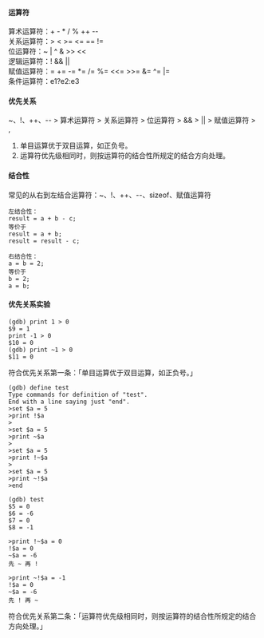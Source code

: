 #### 运算符                                                                                                                                                                                                                                                                                                                                                                                                                                                                                      
算术运算符：+ - * / % ++ --                                                                                                                                                                                                                                                                                                                                                                                                                                                                                      
关系运算符：> < >= <= == !=                                                                                                                                                                                                                                                                                                                                                                                                                                                                                      
位运算符：~ | ^ & >> <<                                                                                                                                                                                                                                                                                                                                                                                                                                                                                      
逻辑运算符：! && ||                                                                                                                                                                                                                                                                                                                                                                                                                                                                                      
赋值运算符：= += -= *= /= %= <<= >>= &= ^= |=                                                                                                                                                                                                                                                                                                                                                                                                                                                                                      
条件运算符：e1?e2:e3                                                                                                                                                                                                                                                                                                                                                                                                                                                                                      
                                                                                                                                                                                                                                                                                                                                                                                                                                                                                      
#### 优先关系                                                                                                                                                                                                                                                                                                                                                                                                                                                                                      
~、!、++、-- > 算术运算符 > 关系运算符 > 位运算符 > && > || > 赋值运算符 > ,                                                                                                                                                                                                                                                                                                                                                                                                                                                                                      
1. 单目运算优于双目运算，如正负号。                                                                                                                                                                                                                                                                                                                                                                                                                                                                                      
2. 运算符优先级相同时，则按运算符的结合性所规定的结合方向处理。                                                                                                                                                                                                                                                                                                                                                                                                                                                                                      
                                                                                                                                                                                                                                                                                                                                                                                                                                                                                      
#### 结合性                                                                                                                                                                                                                                                                                                                                                                                                                                                                                      
常见的从右到左结合运算符：~、!、++、--、sizeof、赋值运算符                                                                                                                                                                                                                                                                                                                                                                                                                                                                                      
```                                                                                                                                                                                                                                                                                                                                                                                                                                                                                      
左结合性：                                                                                                                                                                                                                                                                                                                                                                                                                                                                                      
result = a + b - c;                                                                                                                                                                                                                                                                                                                                                                                                                                                                                      
等价于                                                                                                                                                                                                                                                                                                                                                                                                                                                                                      
result = a + b;                                                                                                                                                                                                                                                                                                                                                                                                                                                                                      
result = result - c;                                                                                                                                                                                                                                                                                                                                                                                                                                                                                      
                                                                                                                                                                                                                                                                                                                                                                                                                                                                                      
右结合性：                                                                                                                                                                                                                                                                                                                                                                                                                                                                                      
a = b = 2;                                                                                                                                                                                                                                                                                                                                                                                                                                                                                      
等价于                                                                                                                                                                                                                                                                                                                                                                                                                                                                                      
b = 2;                                                                                                                                                                                                                                                                                                                                                                                                                                                                                      
a = b;                                                                                                                                                                                                                                                                                                                                                                                                                                                                                      
```                                                                                                                                                                                                                                                                                                                                                                                                                                                                                      
#### 优先关系实验                                                                                                                                                                                                                                                                                                                                                                                                                                                                                      
```                                                                                                                                                                                                                                                                                                                                                                                                                                                                                      
(gdb) print 1 > 0                                                                                                                                                                                                                                                                                                                                                                                                                                                                                      
$9 = 1                                                                                                                                                                                                                                                                                                                                                                                                                                                                                      
print -1 > 0                                                                                                                                                                                                                                                                                                                                                                                                                                                                                      
$10 = 0                                                                                                                                                                                                                                                                                                                                                                                                                                                                                      
(gdb) print ~1 > 0                                                                                                                                                                                                                                                                                                                                                                                                                                                                                      
$11 = 0                                                                                                                                                                                                                                                                                                                                                                                                                                                                                      
```                                                                                                                                                                                                                                                                                                                                                                                                                                                                                      
符合优先关系第一条：「单目运算优于双目运算，如正负号。」                                                                                                                                                                                                                                                                                                                                                                                                                                                                                      
```                                                                                                                                                                                                                                                                                                                                                                                                                                                                                      
(gdb) define test                                                                                                                                                                                                                                                                                                                                                                                                                                                                                      
Type commands for definition of "test".                                                                                                                                                                                                                                                                                                                                                                                                                                                                                      
End with a line saying just "end".                                                                                                                                                                                                                                                                                                                                                                                                                                                                                      
>set $a = 5                                                                                                                                                                                                                                                                                                                                                                                                                                                                                      
>print !$a                                                                                                                                                                                                                                                                                                                                                                                                                                                                                      
>                                                                                                                                                                                                                                                                                                                                                                                                                                                                                      
>set $a = 5                                                                                                                                                                                                                                                                                                                                                                                                                                                                                      
>print ~$a                                                                                                                                                                                                                                                                                                                                                                                                                                                                                      
>                                                                                                                                                                                                                                                                                                                                                                                                                                                                                      
>set $a = 5                                                                                                                                                                                                                                                                                                                                                                                                                                                                                      
>print !~$a                                                                                                                                                                                                                                                                                                                                                                                                                                                                                      
>                                                                                                                                                                                                                                                                                                                                                                                                                                                                                      
>set $a = 5                                                                                                                                                                                                                                                                                                                                                                                                                                                                                      
>print ~!$a                                                                                                                                                                                                                                                                                                                                                                                                                                                                                      
>end                                                                                                                                                                                                                                                                                                                                                                                                                                                                                      
                                                                                                                                                                                                                                                                                                                                                                                                                                                                                      
(gdb) test                                                                                                                                                                                                                                                                                                                                                                                                                                                                                      
$5 = 0                                                                                                                                                                                                                                                                                                                                                                                                                                                                                      
$6 = -6                                                                                                                                                                                                                                                                                                                                                                                                                                                                                      
$7 = 0                                                                                                                                                                                                                                                                                                                                                                                                                                                                                      
$8 = -1                                                                                                                                                                                                                                                                                                                                                                                                                                                                                      
                                                                                                                                                                                                                                                                                                                                                                                                                                                                                      
>print !~$a = 0                                                                                                                                                                                                                                                                                                                                                                                                                                                                                      
!$a = 0                                                                                                                                                                                                                                                                                                                                                                                                                                                                                      
~$a = -6                                                                                                                                                                                                                                                                                                                                                                                                                                                                                      
先 ~ 再 !                                                                                                                                                                                                                                                                                                                                                                                                                                                                                      
                                                                                                                                                                                                                                                                                                                                                                                                                                                                                      
>print ~!$a = -1                                                                                                                                                                                                                                                                                                                                                                                                                                                                                      
!$a = 0                                                                                                                                                                                                                                                                                                                                                                                                                                                                                      
~$a = -6                                                                                                                                                                                                                                                                                                                                                                                                                                                                                      
先 ! 再 ~                                                                                                                                                                                                                                                                                                                                                                                                                                                                                      
```                                                                                                                                                                                                                                                                                                                                                                                                                                                                                      
符合优先关系第二条：「运算符优先级相同时，则按运算符的结合性所规定的结合方向处理。」                                                                                                                                                                                                                                                                                                                                                                                                                                                                                      